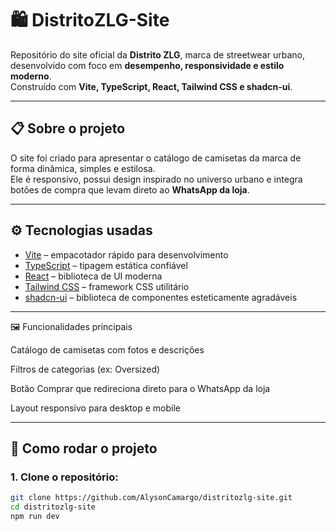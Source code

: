 # 🛍️ DistritoZLG-Site

Repositório do site oficial da **Distrito ZLG**, marca de streetwear urbano, desenvolvido com foco em **desempenho, responsividade e estilo moderno**.  
Construído com **Vite, TypeScript, React, Tailwind CSS e shadcn-ui**.

---

## 📋 Sobre o projeto

O site foi criado para apresentar o catálogo de camisetas da marca de forma dinâmica, simples e estilosa.  
Ele é responsivo, possui design inspirado no universo urbano e integra botões de compra que levam direto ao **WhatsApp da loja**.

---

## ⚙️ Tecnologias usadas

- [Vite](https://vitejs.dev/) – empacotador rápido para desenvolvimento  
- [TypeScript](https://www.typescriptlang.org/) – tipagem estática confiável  
- [React](https://react.dev/) – biblioteca de UI moderna  
- [Tailwind CSS](https://tailwindcss.com/) – framework CSS utilitário  
- [shadcn-ui](https://ui.shadcn.com/) – biblioteca de componentes esteticamente agradáveis  

---

🖼️ Funcionalidades principais

Catálogo de camisetas com fotos e descrições

Filtros de categorias (ex: Oversized)

Botão Comprar que redireciona direto para o WhatsApp da loja

Layout responsivo para desktop e mobile

---


## 🚀 Como rodar o projeto

### 1. Clone o repositório:
```bash
git clone https://github.com/AlysonCamargo/distritozlg-site.git
cd distritozlg-site
npm run dev
